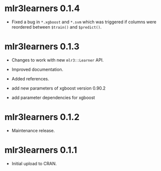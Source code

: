 # mlr3learners 0.1.4

* Fixed a bug in `*.xgboost` and `*.svm` which was triggered if columns
  were reordered between `$train()` and `$predict()`.

# mlr3learners 0.1.3

* Changes to work with new `mlr3::Learner` API.
* Improved documentation.
* Added references.

* add new parameters of xgboost version 0.90.2
* add parameter dependencies for xgboost

# mlr3learners 0.1.2

* Maintenance release.

# mlr3learners 0.1.1

* Initial upload to CRAN.
